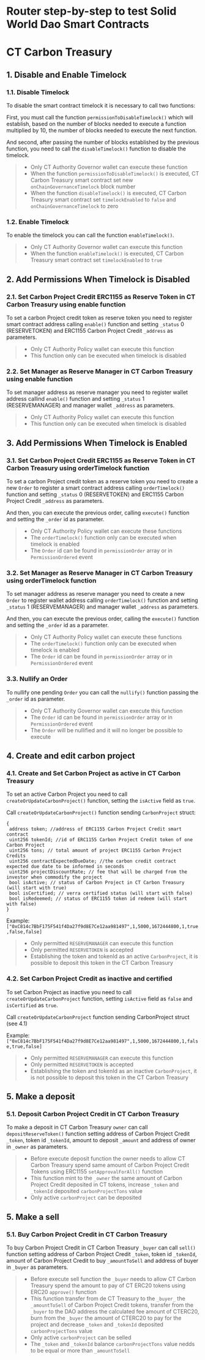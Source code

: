 # Router step-by-step to test Solid World Dao Smart Contracts
 
# CT Carbon Treasury
 
## 1. Disable and Enable Timelock
 
### 1.1. Disable Timelock
 
To disable the smart contract timelock it is necessary to call two functions:
 
First, you must call the function `permissionToDisableTimelock()` which will establish, based on the number of blocks needed to execute a function multiplied by 10, the number of blocks needed to execute the next function. 

And second, after passing the number of blocks established by the previous function, you need to call the `disableTimelock()` function to disable the timelock.
 
> * Only CT Authority Governor wallet can execute these function
> * When the function `permissionToDisableTimelock()` is executed, CT Carbon Treasury smart contract set new `onChainGovernanceTimelock` block number
> * When the function `disableTimelock()` is executed, CT Carbon Treasury smart contract set `timelockEnabled` to `false` and `onChainGovernanceTimelock` to zero
 
### 1.2. Enable Timelock
 
To enable the timelock you can call the function `enableTimelock()`.
 
> * Only CT Authority Governor wallet can execute this function
> * When the function `enableTimelock()` is executed, CT Carbon Treasury smart contract set `timelockEnabled` to `true`
 
## 2. Add Permissions When Timelock is Disabled
 
### 2.1. Set Carbon Project Credit ERC1155 as Reserve Token in CT Carbon Treasury using enable function
 
To set a carbon Project credit token as reserve token you need to register smart contract address calling `enable()` function and setting `_status` 0 (RESERVETOKEN) and ERC1155 Carbon Project Credit `_address` as parameters.
 
> * Only CT Authority Policy wallet can execute this function
> * This function only can be executed when timelock is disabled
 
### 2.2. Set Manager as Reserve Manager in CT Carbon Treasury using enable function
 
To set manager address as reserve manager you need to register wallet address callind `enable()` function and setting `_status` 1 (RESERVEMANAGER) and manager wallet `_address` as parameters.
 
> * Only CT Authority Policy wallet can execute this function
> * This function only can be executed when timelock is disabled
 
## 3. Add Permissions When Timelock is Enabled
 
### 3.1. Set Carbon Project Credit ERC1155 as Reserve Token in CT Carbon Treasury using orderTimelock function
 
To set a carbon Project credit token as a reserve token you need to create a new `Order` to register a smart contract address calling `orderTimelock()` function and setting `_status` 0 (RESERVETOKEN) and ERC1155 Carbon Project Credit `_address` as parameters.
 
And then, you can execute the previous order, calling `execute()` function and setting the `_order` id as parameter.
 
> * Only CT Authority Policy wallet can execute these functions
> * The `orderTimelock()` function only can be executed when timelock is enabled
> * The `Order` id can be found in `permissionOrder` array or in `PermissionOrdered` event
 
### 3.2. Set Manager as Reserve Manager in CT Carbon Treasury using orderTimelock function
 
To set manager address as reserve manager you need to create a new `Order` to register wallet address calling `orderTimelock()` function and setting `_status` 1 (RESERVEMANAGER) and manager wallet `_address` as parameters.
 
And then, you can execute the previous order, calling the `execute()` function and setting the `_order` id as a parameter.
 
> * Only CT Authority Policy wallet can execute these functions
> * The `orderTimelock()` function only can be executed when timelock is enabled
> * The `Order` id can be found in `permissionOrder` array or in `PermissionOrdered` event
 
### 3.3. Nullify an Order
 
To nullify one pending `Order` you can call the `nullify()` function passing the `_order` id as parameter.
 
> * Only CT Authority Governor wallet can execute this function
> * The `Order` id can be found in `permissionOrder` array or in `PermissionOrdered` event
> * The `Order` will be nullified and it will no longer be possible to execute
 
## 4. Create and edit carbon project
### 4.1. Create and Set Carbon Project as active in CT Carbon Treasury
 
To set an active Carbon Project you need to call `createOrUpdateCarbonProject()` function, setting the `isActive` field as `true`.
 
Call `createOrUpdateCarbonProject()` function sending `CarbonProject` struct:
 
```
{
 address token; //address of ERC1155 Carbon Project Credit smart contract
 uint256 tokenId; //id of ERC1155 Carbon Project Credit token of one Carbon Project
 uint256 tons; // total amount of project ERC1155 Carbon Project Credits
 uint256 contractExpectedDueDate; //the carbon credit contract expected due date to be informed in seconds
 uint256 projectDiscountRate; // fee that will be charged from the investor when commodify the project
 bool isActive; // status of Carbon Project in CT Carbon Treasury (will start with true)
 bool isCertified; // verra certified status (will start with false)
 bool isRedeemed; // status of ERC1155 token id redeem (will start with false)
}
```
 
Example: `["0xC814c7BbF175F541f4Da27f9d8E7Ce12aa981497",1,5000,1672444800,1,true,false,false]`
 
> * Only permitted `RESERVEMANAGER` can execute this function
> * Only permitted `RESERVETOKEN` is accepted
> * Establishing the token and tokenId as an active `CarbonProject`, it is possible to deposit this token in the CT Carbon Treasury
 
### 4.2. Set Carbon Project Credit as inactive and certified
 
To set Carbon Project as inactive you need to call `createOrUpdateCarbonProject` function, setting `isActive` field as `false` and `isCertified` as `true`.
 
Call `createOrUpdateCarbonProject` function sending CarbonProject struct (see 4.1)
 
Example: `["0xC814c7BbF175F541f4Da27f9d8E7Ce12aa981497",1,5000,1672444800,1,false,true,false]`
 
> * Only permitted `RESERVEMANAGER` can execute this function
> * Only permitted `RESERVETOKEN` is accepted
> * Establishing the token and tokenId as an inactive `CarbonProject`, it is not possible to deposit this token in the CT Carbon Treasury
 
## 5. Make a deposit
 
### 5.1. Deposit Carbon Project Credit in CT Carbon Treasury
 
To make a deposit in CT Carbon Treasury `owner` can call `depositReserveToken()` function setting address of Carbon Project Credit `_token`, token id `_tokenId`, amount to deposit `_amount` and address of owner in `_owner` as parameters.
 
> * Before execute deposit function the owner needs to allow CT Carbon Treasury spend same amount of Carbon Project Credit Tokens using ERC1155 `setApprovalForAll()` function
> * This function mint to the `_owner` the same amount of Carbon Project Credit deposited in CT tokens, increase `_token` and `_tokenId` deposited `carbonProjectTons` value
> * Only active `carbonProject` can be deposited

## 5. Make a sell
 
### 5.1. Buy Carbon Project Credit in CT Carbon Treasury
 
To buy Carbon Project Credit in CT Carbon Treasury `_buyer` can call `sell()` function setting address of Carbon Project Credit `_token`, token id `_tokenId`, amount of Carbon Project Credit to buy `_amountToSell` and address of buyer in `_buyer` as parameters.
 
> * Before execute sell function the `_buyer` needs to allow CT Carbon Treasury spend the amount to pay of CT ERC20 tokens using ERC20 `approve()` function
> * This function transfer from de CT Treasury to the `_buyer_` the `_amountToSell` of Carbon Project Credit tokens, transfer from the `_buyer` to the DAO address the calculated fee amount of CTERC20, burn from the `_buyer` the amount of CTERC20 to pay for the project and decrease `_token` and `_tokenId` deposited `carbonProjectTons` value
> * Only active `carbonProject` can be selled
> * The  `_token` and `_tokenId` balance `carbonProjectTons` value nedds to be equal or more than `_amountToSell`
 
